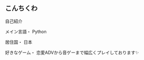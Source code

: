 ## こんちくわ

自己紹介

メイン言語・
Python

居住国・
日本

好きなゲーム・
恋愛ADVから音ゲーまで幅広くプレイしております✨


<!--
**ruri-nya/ruri-nya** is a ✨ _special_ ✨ repository because its `README.md` (this file) appears on your GitHub profile.

Here are some ideas to get you started:

- 🔭 I’m currently working on ...
- 🌱 I’m currently learning ...
- 👯 I’m looking to collaborate on ...
- 🤔 I’m looking for help with ...
- 💬 Ask me about ...
- 📫 How to reach me: ...
- 😄 Pronouns: ...
- ⚡ Fun fact: ...
-->
